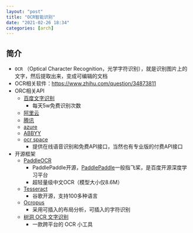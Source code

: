 ```yaml
---
layout: "post"
title: "OCR智能识别"
date: "2021-02‎-26‎ ‏‎18:34"
categories: [arch]
---
```


## 简介

- `OCR` （Optical Character Recognition，光学字符识别），就是识别图片上的文字，然后提取出来，变成可编辑的文档
- OCR相关软件：https://www.zhihu.com/question/34873811
- ORC相关API
    - [百度文字识别](https://ai.baidu.com/tech/ocr/general)
        - 每天5w免费识别次数
    - [阿里云](https://ai.aliyun.com/ocr/general)
    - [腾讯](https://cloud.tencent.com/product/ocr-catalog?lang=cn)
    - [azure](https://azure.microsoft.com/zh-cn/services/cognitive-services/computer-vision/)
    - [ABBYY](https://www.abbyy.cn/mobile-capture-sdk/)
    - [ocr space](https://ocr.space/)
        - 提供在线语音识别和免费API接口，当然也有专业版的付费API接口
- 开源框架
    - [PaddleOCR](https://github.com/PaddlePaddle/PaddleOCR)
        - PaddlePaddle开源，[PaddlePaddle](https://www.paddlepaddle.org.cn/)一般指飞桨，是百度开源深度学习平台
        - 超轻量级中文OCR（模型大小仅8.6M）
    - [Tesseract](https://github.com/tesseract-ocr/tesseract)
        - 谷歌开源，支持100多种语言
    - [Ocropus](https://github.com/ocropus/ocropy)
        - 采用可插入的布局分析，可插入的字符识别
    - [树洞 OCR 文字识别](https://github.com/AnyListen/tools-ocr)
        - 一款跨平台的 OCR 小工具

